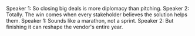 Speaker 1: So closing big deals is more diplomacy than pitching.
Speaker 2: Totally. The win comes when every stakeholder believes the solution helps them.
Speaker 1: Sounds like a marathon, not a sprint.
Speaker 2: But finishing it can reshape the vendor's entire year.

